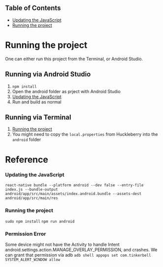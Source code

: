 ## Table of Contents

* [Updating the JavaScript](#updating-the-javascript)
* [Running the project](#running-the-project)

# Running the project
One can either run this project from the Terminal, or Android Studio.

## Running via Android Studio
1. `npm install`
1. Open the android folder as prject with Android Studio
1. [Updating the JavaScript](#updating-the-javascript)
1. Run and build as normal

## Running via Terminal
1. [Running the project](#running-the-project)
1. You might need to copy the `local.properties` from Huckleberry into the `android` folder


# Reference

### Updating the JavaScript

`react-native bundle --platform android --dev false --entry-file index.js --bundle-output android/app/src/main/assets/index.android.bundle --assets-dest android/app/src/main/res`


### Running the project ##

`sudo npm install`
`npm run android`


### Permission Error
Some device might not have the Activity to handle Intent android.settings.action.MANAGE_OVERLAY_PERMISSION, and crashes. We can grant that permission via adb
`adb shell appops set com.tinkerbell SYSTEM_ALERT_WINDOW allow`
